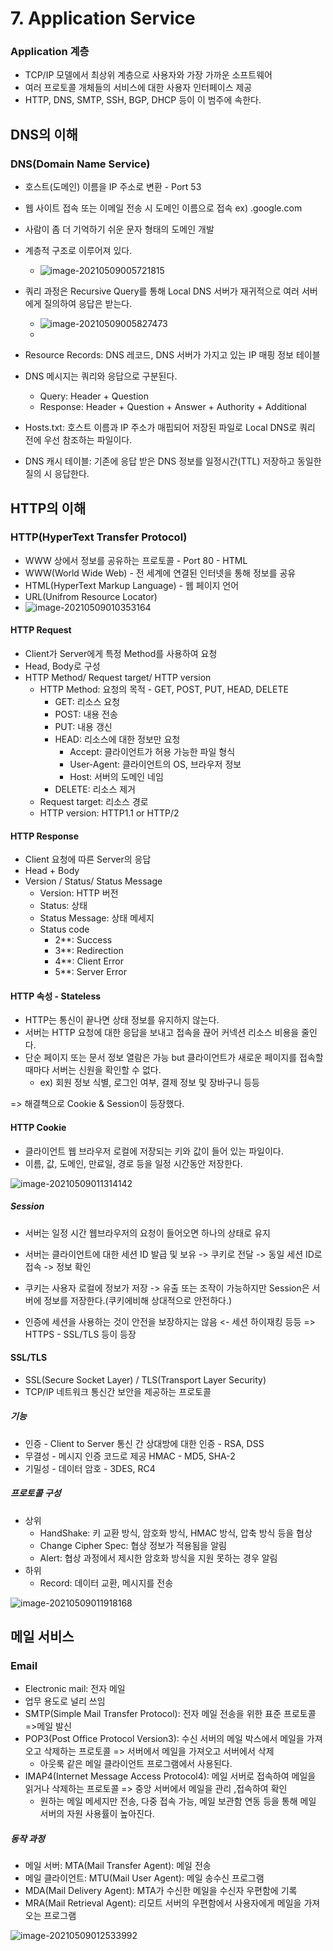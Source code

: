 # 7. Application Service

### Application 계층

- TCP/IP 모델에서 최상위 계층으로 사용자와 가장 가까운 소프트웨어
- 여러 프로토콜 개체들의 서비스에 대한 사용자 인터페이스 제공
- HTTP, DNS, SMTP, SSH, BGP, DHCP 등이 이 범주에 속한다.

## DNS의 이해

### DNS(Domain Name Service)

- 호스트(도메인) 이름을 IP 주소로 변환 - Port 53
- 웹 사이트 접속 또는 이메일 전송 시 도메인 이름으로 접속 ex) .google.com
- 사람이 좀 더 기억하기 쉬운 문자 형태의 도메인 개발

- 계층적 구조로 이루어져 있다.
  - ![image-20210509005721815](./assets/image-20210509005721815.png)
- 쿼리 과정은 Recursive Query를 통해 Local DNS 서버가 재귀적으로 여러 서버에게 질의하여 응답은 받는다.
  - ![image-20210509005827473](./assets/image-20210509005827473.png)
  - 

- Resource Records: DNS 레코드, DNS 서버가 가지고 있는 IP 매핑 정보 테이블
- DNS 메시지는 쿼리와 응답으로 구분된다.
  - Query: Header + Question
  - Response: Header + Question + Answer + Authority + Additional
- Hosts.txt: 호스트 이름과 IP 주소가 매핍되어 저장된 파일로 Local DNS로 쿼리 전에 우선 참조하는 파일이다.
- DNS 캐시 테이블: 기존에 응답 받은 DNS 정보를 일정시간(TTL) 저장하고 동일한 질의 시 응답한다.



## HTTP의 이해

### HTTP(HyperText Transfer Protocol)

- WWW 상에서 정보를 공유하는 프로토콜 - Port 80 - HTML
- WWW(World Wide Web) - 전 세계에 연결된 인터넷을 통해 정보를 공유
- HTML(HyperText Markup Language) - 웹 페이지 언어
- URL(Unifrom Resource Locator)
- ![image-20210509010353164](./assets/image-20210509010353164.png)

#### HTTP Request

- Client가 Server에게 특정 Method를 사용하여 요청
- Head, Body로 구성
- HTTP Method/ Request target/ HTTP version
  - HTTP Method: 요청의 목적 - GET, POST, PUT, HEAD, DELETE
    - GET: 리소스 요청
    - POST: 내용 전송
    - PUT: 내용 갱신
    - HEAD: 리소스에 대한 정보만 요청
      - Accept: 클라이언트가 허용 가능한 파일 형식
      - User-Agent: 클라이언트의 OS, 브라우저 정보
      - Host: 서버의 도메인 네임
    - DELETE: 리소스 제거
  - Request target: 리소스 경로
  - HTTP version: HTTP1.1 or HTTP/2

#### HTTP Response

- Client 요청에 따른 Server의 응답
- Head + Body
- Version / Status/ Status Message
  - Version: HTTP 버전
  - Status: 상태
  - Status Message: 상태 메세지
  - Status code
    - 2**: Success
    - 3**: Redirection
    - 4**: Client Error
    - 5**: Server Error



#### HTTP 속성 - Stateless

- HTTP는 통신이 끝나면 상태 정보를 유지하지 않는다.
- 서버는 HTTP 요청에 대한 응답을 보내고 접속을 끊어 커넥션 리소스 비용을 줄인다.
- 단순 페이지 또는 문서 정보 열람은 가능 but 클라이언트가 새로운 페이지를 접속할 때마다 서버는 신원을 확인할 수 없다.
  - ex) 회원 정보 식별, 로그인 여부, 결제 정보 및 장바구니 등등

=> 해결책으로 Cookie & Session이 등장했다.



#### HTTP Cookie

- 클라이언트 웹 브라우저 로컬에 저장되는 키와 값이 들어 있는 파일이다.
- 이름, 값, 도메인, 만료일, 경로 등을 일정 시간동안 저장한다.

![image-20210509011314142](./assets/image-20210509011314142.png)

##### Session

- 서버는 일정 시간 웹브라우저의 요청이 들어오면 하나의 상태로 유지
- 서버는 클라이언트에 대한 세션 ID 발급 및 보유 -> 쿠키로 전달 -> 동일 세션 ID로 접속 -> 정보 확인
- 쿠키는 사용자 로컬에 정보가 저장 -> 유출 또는 조작이 가능하지만 Session은 서버에 정보를 저장한다.(쿠키에비해 상대적으로 안전하다.)

- 인증에 세션을 사용하는 것이 안전을 보장하지는 않음 <- 세션 하이재킹 등등 => HTTPS - SSL/TLS 등이 등장



#### SSL/TLS

- SSL(Secure Socket Layer) / TLS(Transport Layer Security)
- TCP/IP 네트워크 통신간 보안을 제공하는 프로토콜

##### 기능

- 인증 - Client to Server 통신 간 상대방에 대한 인증 - RSA, DSS
- 무결성 - 메시지 인증 코드로 제공 HMAC - MD5, SHA-2
- 기밀성 - 데이터 암호 - 3DES, RC4

##### 프로토콜 구성

- 상위
  - HandShake: 키 교환 방식, 암호화 방식, HMAC 방식, 압축 방식 등을 협상
  - Change Cipher Spec: 협상 정보가 적용됨을 알림
  - Alert: 협상 과정에서 제시한 암호화 방식을 지원 못하는 경우 알림
- 하위
  - Record: 데이터 교환, 메시지를 전송

![image-20210509011918168](./assets/image-20210509011918168.png)



## 메일 서비스

### Email

- Electronic mail: 전자 메일
- 업무 용도로 널리 쓰임
- SMTP(Simple Mail Transfer Protocol): 전자 메일 전송을 위한 표준 프로토콜 =>메일 발신
- POP3(Post Office Protocol Version3): 수신 서버의 메일 박스에서 메일을 가져오고 삭제하는 프로토콜 => 서버에서 메일을 가져오고 서버에서 삭제
  - 아웃룩 같은 메일 클라이언트 프로그램에서 사용된다.
- IMAP4(Internet Message Access Protocol4): 메일 서버로 접속하여 메일을 읽거나 삭제하는 프로토콜 => 중앙 서버에서 메일을 관리 ,접속하여 확인
  - 원하는 메일 메세지만 전송, 다중 접속 가능, 메일 보관함 연동 등을 통해 메일 서버의 자원 사용률이 높아진다.

##### 동작 과정

- 메일 서버: MTA(Mail Transfer Agent): 메일 전송
- 메일 클라이언트: MTU(Mail User Agent): 메일 송수신 프로그램
- MDA(Mail Delivery Agent): MTA가 수신한 메일을 수신자 우편함에 기록
- MRA(Mail Retrieval Agent): 리모트 서버의 우편함에서 사용자에게 메일을 가져오는 프로그램

![image-20210509012533992](./assets/image-20210509012533992.png)

